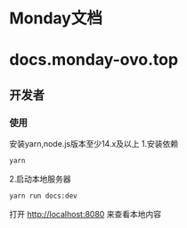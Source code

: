 # Monday文档
# docs.monday-ovo.top

## 开发者
### 使用

安装yarn,node.js版本至少14.x及以上
1.安装依赖

```bash
yarn
```

2.启动本地服务器

```bash
yarn run docs:dev
```

打开 [http://localhost:8080](http://localhost:8080) 来查看本地内容
